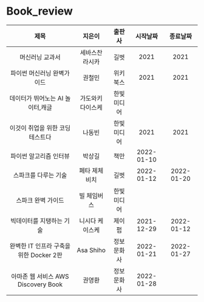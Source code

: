 # Book_review

|제목|지은이|출판사|시작날짜|종료날짜
|:---:|:---:|:---:|:---:|:---:|
|머신러닝 교과서|세바스찬 라시카|길벗|2021|2021
|파이썬 머신러닝 완벽가이드|권철민|위키북스|2021|2021 
|데이터가 뛰어노는 AI 놀이터,캐글|가도와키 다이스케|한빛미디어| 
|이것이 취업을 위한 코딩테스트다|나동빈|한빛미디어|2021|2021 
|파이썬 알고리즘 인터뷰|박상길|책만|2022-01-10|
|스파크를 다루는 기술|페타 제체비치|길벗|2022-01-12| 2022-01-20 
|스파크 완벽 가이드|빌 체임버스|한빛미디어| 
|빅데이터를 지탱하는 기술|니시다 케이스케|제이펍| 2021-12-29|2022-01-12
|완벽한 IT 인프라 구축을 위한 Docker 2판|Asa Shiho|정보문화사| 2022-01-21| 2022-01-27
|아마존 웹 서비스 AWS Discovery Book| 권영환|정보문화사|2022-01-28
